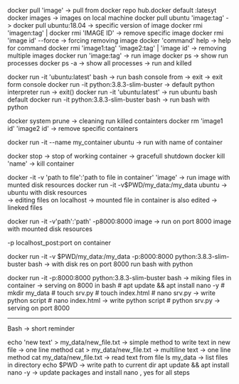 docker pull 'image'                                         -> pull from docker repo hub.docker default :latesyt
docker images                                               -> images on local machine
docker pull ubuntu 'image:tag'                              -> docker pull ubuntu:18.04 -> specific version of image
docker rmi 'imagen:tag' | docker rmi 'IMAGE ID'             -> remove specific image
docker rmi 'image id' --force                               -> forcing removing image
docker 'command' help                                       -> help for command
docker rmi 'image1:tag' 'image2:tag' | 'image id'           -> removing multiple images
docker run 'image:tag'                                      -> run image
docker ps                                                   -> show run processes
docker ps -a                                                -> show all processes -> run and killed

docker run -it 'ubuntu:latest' bash                             -> run bash console from  -> exit -> exit form console
docker run -it python:3.8.3-slim-buster                         -> default python interpreter run -> exit()
docker run -it 'ubuntu:latest'                                  -> run ubuntu bash default
docker run -it python:3.8.3-slim-buster bash                    -> run bash with python

docker system prune                                             -> cleaning run killed containters
docker rm 'image1 id' 'image2 id'                               -> remove specific containers

docker run -it --name my_container ubuntu                       -> run with name of container

docker stop                                                     -> stop of working container -> gracefull shutdown
docker kill 'name'                                              -> kill container

docker -it -v 'path to file':'path to file in container' 'image'  -> run image with munted disk resources
docker run -it -v$PWD/my_data:/my_data  ubuntu                  -> ubuntu with disk resources        
                                                                -> editing files on localhost -> mounted file in container is also edited ->  lineked files

docker run -it -v'path':'path' -p8000:8000 image                -> run on port 8000 image with mounted disk resources

-p localhost_post:port on container             

docker run -it -v $PWD/my_data:/my_data -p:8000:8000 python:3.8.3-slim-buster bash   -> with disk res on port 8000 run bash with python


docker run -it -p:8000:8000 python:3.8.3-slim-buster bash                            -> miking files in container -> serving on 8000
in bash # apt update && apt install nano -y
        # mkdir my_data
        # touch srv.py
        # touch index.html
        # nano srv.py -> write python script
        # nano index.html -> write python script
        # python srv.py -> serving on port 8000
        



------------------------------------------------------------------------------------------------------------------------------

Bash -> short reminder

echo 'new text' > my_data/new_file.txt                          -> simple method to write text in new file -> one line method
cat > my_data/new_file.txt                                      -> multiline text -> one line method
cat my_data/new_file.txt                                        -> read text from file
ls my_data                                                      -> list files in directory
echo $PWD                                                       -> write path to current dir
apt update && apt install nano -y                               -> update packages and install nano , yes for all steps